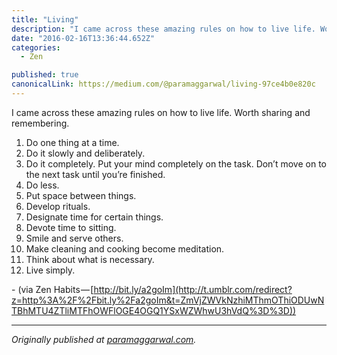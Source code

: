 ```yaml
---
title: "Living"
description: "I came across these amazing rules on how to live life. Worth sharing and remembering. “Living” is published by Param Aggarwal"
date: "2016-02-16T13:36:44.652Z"
categories: 
  - Zen

published: true
canonicalLink: https://medium.com/@paramaggarwal/living-97ce4b0e820c
---
```


I came across these amazing rules on how to live life. Worth sharing and remembering.

1.  Do one thing at a time.
2.  Do it slowly and deliberately.
3.  Do it completely. Put your mind completely on the task. Don’t move on to the next task until you’re finished.
4.  Do less.
5.  Put space between things.
6.  Develop rituals.
7.  Designate time for certain things.
8.  Devote time to sitting.
9.  Smile and serve others.
10.  Make cleaning and cooking become meditation.
11.  Think about what is necessary.
12.  Live simply.

\- (via Zen Habits — [http://bit.ly/a2goIm](http://t.umblr.com/redirect?z=http%3A%2F%2Fbit.ly%2Fa2goIm&t=ZmVjZWVkNzhiMThmOThiODUwNTBhMTU4ZTliMTFhOWFlOGE4OGQ1YSxWZWhwU3hVdQ%3D%3D))

---

_Originally published at_ [_paramaggarwal.com_](http://paramaggarwal.com/post/1278080207/living)_._